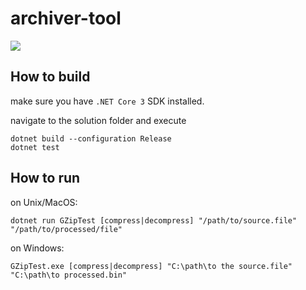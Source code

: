 # archiver-tool


![](https://github.com/asizikov/archiver-tool/workflows/build-application/badge.svg)

## How to build

make sure you have `.NET Core 3` SDK installed.

navigate to the solution folder and execute
```
dotnet build --configuration Release
dotnet test
```

## How to run

on Unix/MacOS:

```
dotnet run GZipTest [compress|decompress] "/path/to/source.file" "/path/to/processed/file"
```

on Windows:

```
GZipTest.exe [compress|decompress] "C:\path\to the source.file" "C:\path\to processed.bin"
```

